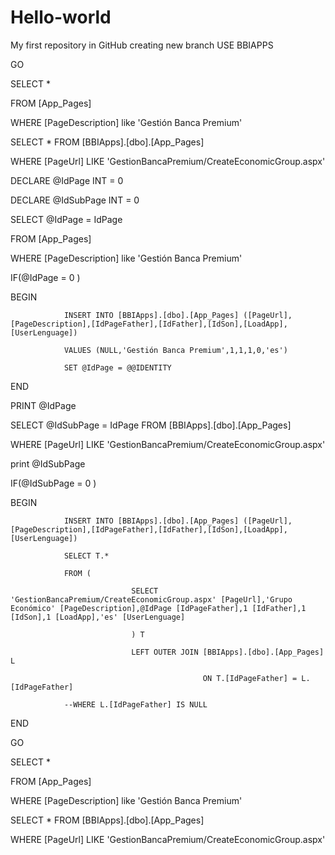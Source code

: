 # Hello-world
My first repository in GitHub
creating new branch
USE BBIAPPS

GO

SELECT  *

FROM   [App_Pages]

WHERE [PageDescription] like 'Gestión Banca Premium'

 

SELECT  * FROM [BBIApps].[dbo].[App_Pages]

WHERE  [PageUrl] LIKE 'GestionBancaPremium/CreateEconomicGroup.aspx'

 

DECLARE @IdPage INT = 0

DECLARE @IdSubPage INT = 0

 

SELECT  @IdPage = IdPage

FROM   [App_Pages]

WHERE [PageDescription] like 'Gestión Banca Premium'

 

IF(@IdPage  = 0 )

BEGIN

                INSERT INTO [BBIApps].[dbo].[App_Pages] ([PageUrl],[PageDescription],[IdPageFather],[IdFather],[IdSon],[LoadApp],[UserLenguage])

                VALUES (NULL,'Gestión Banca Premium',1,1,1,0,'es')

                SET @IdPage = @@IDENTITY

END

PRINT @IdPage

 

 

SELECT @IdSubPage = IdPage FROM [BBIApps].[dbo].[App_Pages]

WHERE  [PageUrl] LIKE 'GestionBancaPremium/CreateEconomicGroup.aspx'

print @IdSubPage

IF(@IdSubPage  = 0 )

BEGIN

                INSERT INTO [BBIApps].[dbo].[App_Pages] ([PageUrl],[PageDescription],[IdPageFather],[IdFather],[IdSon],[LoadApp],[UserLenguage])

                SELECT T.*

                FROM (

                               SELECT 'GestionBancaPremium/CreateEconomicGroup.aspx' [PageUrl],'Grupo Económico' [PageDescription],@IdPage [IdPageFather],1 [IdFather],1 [IdSon],1 [LoadApp],'es' [UserLenguage]

                               ) T

                               LEFT OUTER JOIN [BBIApps].[dbo].[App_Pages]  L

                                               ON T.[IdPageFather] = L.[IdPageFather]

                --WHERE L.[IdPageFather] IS NULL

END

GO

 

SELECT  *

FROM   [App_Pages]

WHERE [PageDescription] like 'Gestión Banca Premium'

 

SELECT * FROM [BBIApps].[dbo].[App_Pages]

WHERE  [PageUrl] LIKE 'GestionBancaPremium/CreateEconomicGroup.aspx'
